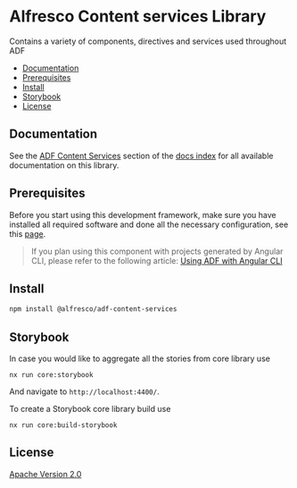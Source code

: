 # Alfresco Content services Library

Contains a variety of components, directives and services used throughout ADF

<!-- markdown-toc start - Don't edit this section.  npm run toc to generate it-->

<!-- toc -->

- [Documentation](#documentation)
- [Prerequisites](#prerequisites)
- [Install](#install)
- [Storybook](#storybook)
- [License](#license)

<!-- tocstop -->

<!-- markdown-toc end -->

## Documentation

See the [ADF Content Services](../../docs/README.md#content-services) section of the [docs index](../../docs/README.md)
for all available documentation on this library.

## Prerequisites

Before you start using this development framework, make sure you have installed all required software and done all the
necessary configuration, see this [page](https://github.com/Alfresco/alfresco-ng2-components/blob/master/PREREQUISITES.md).

> If you plan using this component with projects generated by Angular CLI, please refer to the following article: [Using ADF with Angular CLI](https://github.com/Alfresco/alfresco-ng2-components/wiki/Angular-CLI)

## Install

```sh
npm install @alfresco/adf-content-services
```

## Storybook

In case you would like to aggregate all the stories from core library use

```
nx run core:storybook
```
And navigate to `http://localhost:4400/`.

To create a Storybook core library build use

```
nx run core:build-storybook
```

## License

[Apache Version 2.0](https://github.com/Alfresco/alfresco-ng2-components/blob/master/LICENSE)
